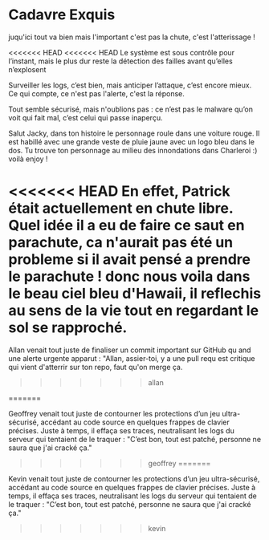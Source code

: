 # Cadavre Exquis

juqu'ici tout va bien mais l'important c'est pas la chute,
 c'est l'atterissage !

<<<<<<< HEAD
<<<<<<< HEAD
Le système est sous contrôle pour l’instant, mais le plus dur reste la détection des failles avant qu’elles n’explosent

Surveiller les logs, c’est bien, mais anticiper l’attaque, c’est encore mieux. Ce qui compte, ce n'est pas l'alerte, c'est la réponse.

Tout semble sécurisé, mais n'oublions pas : ce n’est pas le malware qu’on voit qui fait mal, c’est celui qui passe inaperçu.

Salut Jacky, dans ton histoire le personnage roule dans une voiture rouge.
Il est habillé avec une grande veste de pluie jaune avec un logo bleu dans le dos.
Tu trouve ton personnage au milieu des innondations dans Charleroi :)
voilà enjoy !

<<<<<<< HEAD
En effet, Patrick était actuellement en chute libre. Quel idée il a eu de faire ce saut en parachute, ca n'aurait pas été un probleme si il avait
pensé a prendre le parachute ! donc nous voila dans le beau ciel bleu d'Hawaii, il reflechis au sens de la vie tout en regardant le sol se
rapproché.
=======
Allan venait tout juste de finaliser un commit important sur GitHub qu
and une alerte urgente apparut : "Allan, assier-toi, y a une pull requ
est critique qui vient d'atterrir sur ton repo, faut qu'on merge ça.
>>>>>>> allan

=======


Geoffrey venait tout juste de contourner les protections d’un jeu ultra-sécurisé, accédant au code source en quelques frappes de clavier précises. Juste à temps, il effaça ses traces, neutralisant les logs du serveur qui tentaient de le traquer : "C’est bon, tout est patché, personne ne saura que j'ai cracké ça."
>>>>>>> geoffrey
=======


Kevin venait tout juste de contourner les protections d’un jeu ultra-sécurisé, accédant au code source en quelques frappes de clavier précises. Juste à temps, il effaça ses traces, neutralisant les logs du serveur qui tentaient de le traquer : "C’est bon, tout est patché, personne ne saura que j'ai cracké ça."
>>>>>>> kevin
